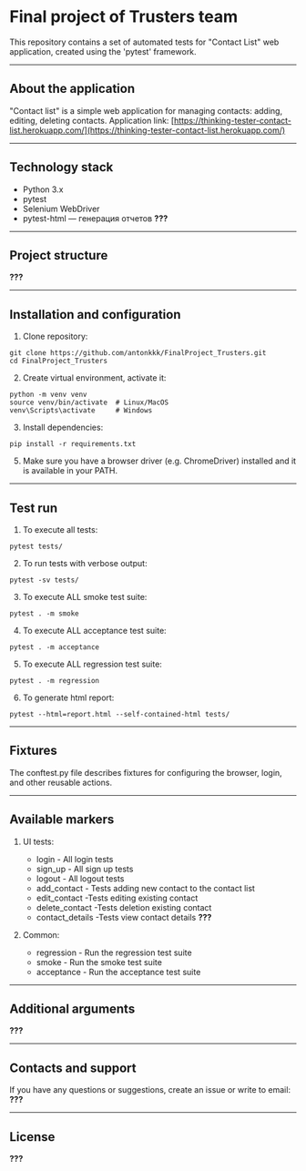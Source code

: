 # Final project of Trusters team
This repository contains a set of automated tests for "Contact List" web application, created using the 'pytest' framework.

---
## About the application
"Contact list" is a simple web application for managing contacts: adding, editing, deleting contacts.
Application link: [https://thinking-tester-contact-list.herokuapp.com/](https://thinking-tester-contact-list.herokuapp.com/)

---
## Technology stack
- Python 3.x
- pytest
- Selenium WebDriver
- pytest-html — генерация отчетов **???**
  
---
## Project structure
**???**

---
## Installation and configuration
1. Clone repository:
```
git clone https://github.com/antonkkk/FinalProject_Trusters.git
cd FinalProject_Trusters
```

2. Create virtual environment, activate it:
```
python -m venv venv
source venv/bin/activate  # Linux/MacOS
venv\Scripts\activate     # Windows
```

3. Install dependencies:
```
pip install -r requirements.txt
```

5. Make sure you have a browser driver (e.g. ChromeDriver) installed and it is available in your PATH.

---
## Test run
1. To execute all tests:
```
pytest tests/
```

2. To run tests with verbose output:
```
pytest -sv tests/
```

3. To execute ALL smoke test suite:
```
pytest . -m smoke
```

4. To execute ALL acceptance test suite:
```
pytest . -m acceptance
```

5. To execute ALL regression test suite:
```
pytest . -m regression
``` 

6. To generate html report:
```
pytest --html=report.html --self-contained-html tests/
```

---
## Fixtures
The conftest.py file describes fixtures for configuring the browser, login, and other reusable actions.

---
## Available markers
1. UI tests:
   * login - All login tests
   * sign_up - All sign up tests
   * logout - All logout tests
   * add_contact - Tests adding new contact to the contact list
   * edit_contact -Tests editing existing contact
   * delete_contact -Tests deletion existing contact
   * contact_details -Tests view contact details
   **???**

2. Common:
   * regression - Run the regression test suite
   * smoke - Run the smoke test suite
   * acceptance - Run the acceptance test suite

---
## Additional arguments
**???**

---
## Contacts and support
If you have any questions or suggestions, create an issue or write to email: **???**

---
## License
**???**
